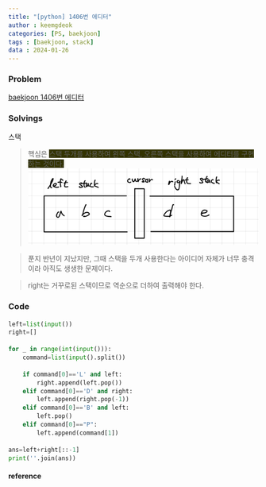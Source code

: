 ```yaml
---
title: "[python] 1406번 에디터"
author : keemgdeok
categories: [PS, baekjoon]
tags : [baekjoon, stack]
data : 2024-01-26
---
```



### Problem
[baekjoon 1406번 에디터](https://www.acmicpc.net/problem/1406)

  

### Solvings
스택
> 핵심은 <span style="background-color:#333300">스택 두개를 사용하여 왼쪽 스택, 오른쪽 스택을 사용하여 에디터를 구현하는 것이다. </span>
![1406](/assets/img/1406.png)

> 푼지 반년이 지났지만, 그때 스택을 두개 사용한다는 아이디어 자체가 너무 충격이라 아직도 생생한 문제이다.

> right는 거꾸로된 스택이므로 역순으로 더하여 출력해야 한다.

### Code
```py
left=list(input())
right=[]

for _ in range(int(input())):
    command=list(input().split())

    if command[0]=='L' and left:
        right.append(left.pop())
    elif command[0]=='D' and right:
        left.append(right.pop(-1))
    elif command[0]=='B' and left:
        left.pop()
    elif command[0]=="P":
        left.append(command[1])

ans=left+right[::-1]
print(''.join(ans))
```


#### reference

